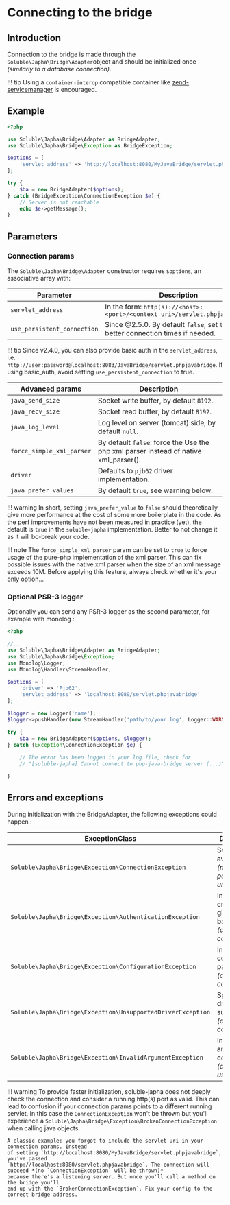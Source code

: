 # Connecting to the bridge

## Introduction

Connection to the bridge is made through the `Soluble\Japha\Bridge\Adapter`object 
and should be initialized once *(similarly to a database connection)*. 

!!! tip
    Using a `container-interop` compatible container like
    [zend-servicemanager](https://github.com/zendframework/zend-servicemanager) 
    is encouraged.

## Example

```php
<?php

use Soluble\Japha\Bridge\Adapter as BridgeAdapter;
use Soluble\Japha\Bridge\Exception as BridgeException;

$options = [     
    'servlet_address' => 'http://localhost:8080/MyJavaBridge/servlet.phpjavabridge'
];

try {
    $ba = new BridgeAdapter($options);    
} catch (BridgeException\ConnectionException $e) {  
    // Server is not reachable
    echo $e->getMessage();
} 
```

## Parameters 

### Connection params

The `Soluble\Japha\Bridge\Adapter` constructor requires `$options`, an associative array with: 

| Parameter        | Description                              |
|------------------|------------------------------------------|
|`servlet_address` | In the form: `http(s)://<host>:<port>/<context_uri>/servlet.phpjavabridge`     |
|`use_persistent_connection`     | Since @2.5.0. By default `false`, set `true` for better connection times if needed. |

!!! tip
    Since v2.4.0, you can also provide basic auth in the `servlet_address`, i.e.
    `http://user:password@localhost:8083/JavaBridge/servlet.phpjavabridge`. If
    using basic_auth, avoid setting `use_persistent_connection` to true. 


| Advanced params     | Description                              |
|---------------------|------------------------------------------|
|`java_send_size`     | Socket write buffer, by default `8192`. |
|`java_recv_size`     | Socket read buffer, by default `8192`. |
|`java_log_level`     | Log level on server (tomcat) side, by default `null`. |
|`force_simple_xml_parser` | By default `false`: force the Use the php xml parser instead of native xml_parser(). |
|`driver`             | Defaults to `pjb62` driver implementation.      |
|`java_prefer_values` | By default `true`, see warning below. |


!!! warning
    In short, setting `java_prefer_value` to `false` should theoretically give
    more performance at the cost of some more boilerplate in the code. As the perf 
    improvements have not been measured in practice (yet), the default is `true` in the
    `soluble-japha` implementation. Better to not change it as it will bc-break
    your code.  
    
!!! note
    The `force_simple_xml_parser` param can be set to `true` to force usage of the
    pure-php implementation of the xml parser. This can fix possible issues with
    the native xml parser when the size of an xml message exceeds 10M. 
    Before applying this feature, always check whether it's your only option... 
              

### Optional PSR-3 logger

Optionally you can send any PSR-3 logger as the second parameter, for example with monolog :
  
```php
<?php

//...
use Soluble\Japha\Bridge\Adapter as BridgeAdapter;
use Soluble\Japha\Bridge\Exception;
use Monolog\Logger;
use Monolog\Handler\StreamHandler;

$options = [
    'driver' => 'Pjb62', 
    'servlet_address' => 'localhost:8089/servlet.phpjavabridge'
];

$logger = new Logger('name');
$logger->pushHandler(new StreamHandler('path/to/your.log', Logger::WARNING));

try {
    $ba = new BridgeAdapter($options, $logger);    
} catch (Exception\ConnectionException $e) {
  
    // The error has been logged in your log file, check for
    // "[soluble-japha] Cannot connect to php-java-bridge server (...)"

} 
```
  
## Errors and exceptions 

During initialization with the BridgeAdapter, the following exceptions could happen :

| ExceptionClass                           | Description                 |
|------------------------------------------|-----------------------------|
|`Soluble\Japha\Bridge\Exception\ConnectionException`        | Server not available *(network port is unreachable)*     |
|`Soluble\Japha\Bridge\Exception\AuthenticationException`    | Invalid credentials given in basic auth *(check config)*   |
|`Soluble\Japha\Bridge\Exception\ConfigurationException`     | Invalid connection parameter *(check config)*          |
|`Soluble\Japha\Bridge\Exception\UnsupportedDriverException` | Specified driver is not supported *(check config)*             |
|`Soluble\Japha\Bridge\Exception\InvalidArgumentException`   | Invalid argument in constructor *(check usage)*   |

!!! warning
    To provide faster initialization, soluble-japha does not deeply check the connection and
    consider a running http(s) port as valid. This can lead to confusion if your connection
    params points to a different running servlet. In this case the `ConnectionException` won't be
    thrown but you'll experience a `Soluble\Japha\Bridge\Exception\BrokenConnectionException`
    when calling java objects. 
     
    A classic example: you forgot to include the servlet uri in your connection params. Instead
    of setting `http://localhost:8080/MyJavaBridge/servlet.phpjavabridge`, you've passed
    `http://localhost:8080/servlet.phpjavabridge`. The connection will succeed *(no `ConnectionException` will be thrown)*
    because there's a listening server. But once you'll call a method on the bridge you'll
    end up with the `BrokenConnectionException`. Fix your config to the correct bridge address.
       
    



